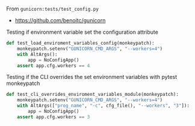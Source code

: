 
From `gunicorn:tests/test_config.py`
- https://github.com/benoitc/gunicorn

Testing if environment variable set the configuration attribute

```python
def test_load_enviroment_variables_config(monkeypatch):
    monkeypatch.setenv("GUNICORN_CMD_ARGS", "--workers=4")
    with AltArgs():
        app = NoConfigApp()
    assert app.cfg.workers == 4
```

Testing if the CLI overrides the set environment variables with pytest monkeypatch

```python
def test_cli_overrides_enviroment_variables_module(monkeypatch):
    monkeypatch.setenv("GUNICORN_CMD_ARGS", "--workers=4")
    with AltArgs(["prog_name", "-c", cfg_file(), "--workers", "3"]):
        app = NoConfigApp()
    assert app.cfg.workers == 3
```
